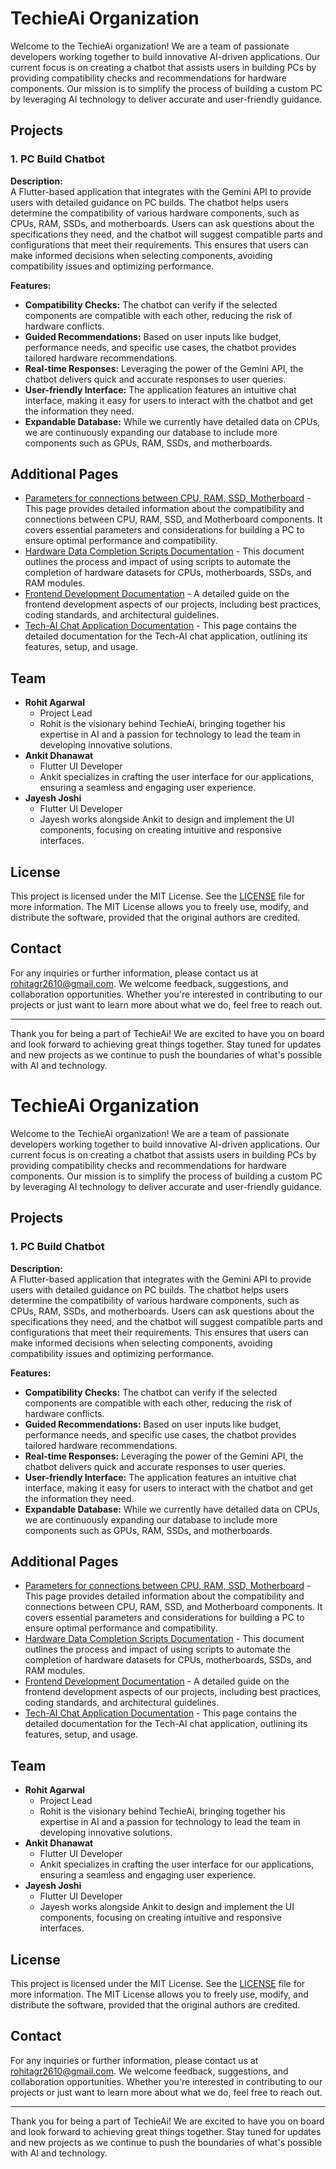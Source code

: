 # TechieAi Organization

Welcome to the TechieAi organization! We are a team of passionate developers working together to build innovative AI-driven applications. Our current focus is on creating a chatbot that assists users in building PCs by providing compatibility checks and recommendations for hardware components. Our mission is to simplify the process of building a custom PC by leveraging AI technology to deliver accurate and user-friendly guidance.

## Projects

### 1. PC Build Chatbot

**Description:**  
A Flutter-based application that integrates with the Gemini API to provide users with detailed guidance on PC builds. The chatbot helps users determine the compatibility of various hardware components, such as CPUs, RAM, SSDs, and motherboards. Users can ask questions about the specifications they need, and the chatbot will suggest compatible parts and configurations that meet their requirements. This ensures that users can make informed decisions when selecting components, avoiding compatibility issues and optimizing performance.

**Features:**
- **Compatibility Checks:** The chatbot can verify if the selected components are compatible with each other, reducing the risk of hardware conflicts.
- **Guided Recommendations:** Based on user inputs like budget, performance needs, and specific use cases, the chatbot provides tailored hardware recommendations.
- **Real-time Responses:** Leveraging the power of the Gemini API, the chatbot delivers quick and accurate responses to user queries.
- **User-friendly Interface:** The application features an intuitive chat interface, making it easy for users to interact with the chatbot and get the information they need.
- **Expandable Database:** While we currently have detailed data on CPUs, we are continuously expanding our database to include more components such as GPUs, RAM, SSDs, and motherboards.

## Additional Pages
- [Parameters for connections between CPU, RAM, SSD, Motherboard](Parameters.md) - This page provides detailed information about the compatibility and connections between CPU, RAM, SSD, and Motherboard components. It covers essential parameters and considerations for building a PC to ensure optimal performance and compatibility.
- [Hardware Data Completion Scripts Documentation](Hardware_Data_Completion_Scripts_Documentation.md) - This document outlines the process and impact of using scripts to automate the completion of hardware datasets for CPUs, motherboards, SSDs, and RAM modules.
- [Frontend Development Documentation](Docs_about_frontend.md) - A detailed guide on the frontend development aspects of our projects, including best practices, coding standards, and architectural guidelines.
- [Tech-AI Chat Application Documentation](Tech-AI_Chat_Application_Documentation.md) - This page contains the detailed documentation for the Tech-AI chat application, outlining its features, setup, and usage.

## Team

- **Rohit Agarwal** 
  - Project Lead
  - Rohit is the visionary behind TechieAi, bringing together his expertise in AI and a passion for technology to lead the team in developing innovative solutions.
- **Ankit Dhanawat** 
  - Flutter UI Developer
  - Ankit specializes in crafting the user interface for our applications, ensuring a seamless and engaging user experience.
- **Jayesh Joshi**
  - Flutter UI Developer
  - Jayesh works alongside Ankit to design and implement the UI components, focusing on creating intuitive and responsive interfaces.

## License

This project is licensed under the MIT License. See the [LICENSE](LICENSE) file for more information. The MIT License allows you to freely use, modify, and distribute the software, provided that the original authors are credited.

## Contact

For any inquiries or further information, please contact us at rohitagr2610@gmail.com. We welcome feedback, suggestions, and collaboration opportunities. Whether you're interested in contributing to our projects or just want to learn more about what we do, feel free to reach out.

---

Thank you for being a part of TechieAi! We are excited to have you on board and look forward to achieving great things together. Stay tuned for updates and new projects as we continue to push the boundaries of what's possible with AI and technology.
# TechieAi Organization

Welcome to the TechieAi organization! We are a team of passionate developers working together to build innovative AI-driven applications. Our current focus is on creating a chatbot that assists users in building PCs by providing compatibility checks and recommendations for hardware components. Our mission is to simplify the process of building a custom PC by leveraging AI technology to deliver accurate and user-friendly guidance.

## Projects

### 1. PC Build Chatbot

**Description:**  
A Flutter-based application that integrates with the Gemini API to provide users with detailed guidance on PC builds. The chatbot helps users determine the compatibility of various hardware components, such as CPUs, RAM, SSDs, and motherboards. Users can ask questions about the specifications they need, and the chatbot will suggest compatible parts and configurations that meet their requirements. This ensures that users can make informed decisions when selecting components, avoiding compatibility issues and optimizing performance.

**Features:**
- **Compatibility Checks:** The chatbot can verify if the selected components are compatible with each other, reducing the risk of hardware conflicts.
- **Guided Recommendations:** Based on user inputs like budget, performance needs, and specific use cases, the chatbot provides tailored hardware recommendations.
- **Real-time Responses:** Leveraging the power of the Gemini API, the chatbot delivers quick and accurate responses to user queries.
- **User-friendly Interface:** The application features an intuitive chat interface, making it easy for users to interact with the chatbot and get the information they need.
- **Expandable Database:** While we currently have detailed data on CPUs, we are continuously expanding our database to include more components such as GPUs, RAM, SSDs, and motherboards.

## Additional Pages
- [Parameters for connections between CPU, RAM, SSD, Motherboard](Parameters.md) - This page provides detailed information about the compatibility and connections between CPU, RAM, SSD, and Motherboard components. It covers essential parameters and considerations for building a PC to ensure optimal performance and compatibility.
- [Hardware Data Completion Scripts Documentation](Hardware_Data_Completion_Scripts_Documentation.md) - This document outlines the process and impact of using scripts to automate the completion of hardware datasets for CPUs, motherboards, SSDs, and RAM modules.
- [Frontend Development Documentation](Docs_about_frontend.md) - A detailed guide on the frontend development aspects of our projects, including best practices, coding standards, and architectural guidelines.
- [Tech-AI Chat Application Documentation](Tech-AI_Chat_Application_Documentation.md) - This page contains the detailed documentation for the Tech-AI chat application, outlining its features, setup, and usage.

## Team

- **Rohit Agarwal** 
  - Project Lead
  - Rohit is the visionary behind TechieAi, bringing together his expertise in AI and a passion for technology to lead the team in developing innovative solutions.
- **Ankit Dhanawat** 
  - Flutter UI Developer
  - Ankit specializes in crafting the user interface for our applications, ensuring a seamless and engaging user experience.
- **Jayesh Joshi**
  - Flutter UI Developer
  - Jayesh works alongside Ankit to design and implement the UI components, focusing on creating intuitive and responsive interfaces.

## License

This project is licensed under the MIT License. See the [LICENSE](LICENSE) file for more information. The MIT License allows you to freely use, modify, and distribute the software, provided that the original authors are credited.

## Contact

For any inquiries or further information, please contact us at rohitagr2610@gmail.com. We welcome feedback, suggestions, and collaboration opportunities. Whether you're interested in contributing to our projects or just want to learn more about what we do, feel free to reach out.

---

Thank you for being a part of TechieAi! We are excited to have you on board and look forward to achieving great things together. Stay tuned for updates and new projects as we continue to push the boundaries of what's possible with AI and technology.
